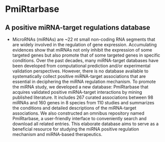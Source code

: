 # PmiRtarbase
## A positive miRNA-target regulations database
* MicroRNAs (miRNAs) are ~22 nt small non-coding RNA segments that are widely involved in the regulation of gene expression. Accumulating evidences show that miRNAs not only inhibit the expression of some targeted genes but also promote that of some targeted genes in specific conditions. Over the past decades, many miRNA-target databases have been developed from computational prediction and/or experimental validation perspectives. However, there is no database available to systematically collect positive miRNA-target associations that are essential in deciphering the miRNA regulation mechanism. To promote the miRNA study, we developed a new database: PmiRtarbase that acquires validated positive miRNA-target interactions by mining published literature. It includes 267 curated associations between 98 miRNAs and 160 genes in 8 species from 110 studies and summarizes the conditions and detailed descriptions of the miRNA-target associations. We also constructed an omnibus repository named PmiRtarbase, a user-friendly interface to conveniently search and download all related entries. This elaborate database aims to serve as a beneficial resource for studying the miRNA positive regulation mechanism and miRNA-based therapeutics.
